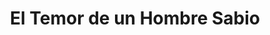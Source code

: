 ---
title: El Temor de un Hombre Sabio
featured_image: "img/header-books.jpg"
omit_header_text: true
type: page
---